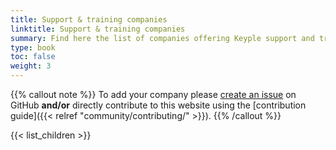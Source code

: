 ```yaml
---
title: Support & training companies
linktitle: Support & training companies
summary: Find here the list of companies offering Keyple support and training.
type: book
toc: false
weight: 3
---
```


{{% callout note %}}
To add your company please [create an issue](https://github.com/eclipse/keyple-website/issues) on GitHub **and/or** directly contribute to this website using the [contribution guide]({{< relref "community/contributing/" >}}).
{{% /callout %}}

{{< list_children >}}